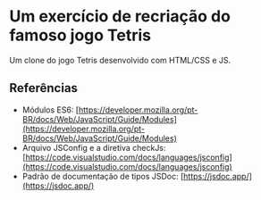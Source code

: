 # Um exercício de recriação do famoso jogo Tetris

Um clone do jogo Tetris desenvolvido com HTML/CSS e JS.

## Referências

* Módulos ES6: [https://developer.mozilla.org/pt-BR/docs/Web/JavaScript/Guide/Modules](https://developer.mozilla.org/pt-BR/docs/Web/JavaScript/Guide/Modules)
* Arquivo JSConfig e a diretiva checkJs: [https://code.visualstudio.com/docs/languages/jsconfig](https://code.visualstudio.com/docs/languages/jsconfig)
* Padrão de documentação de tipos JSDoc: [https://jsdoc.app/](https://jsdoc.app/)
